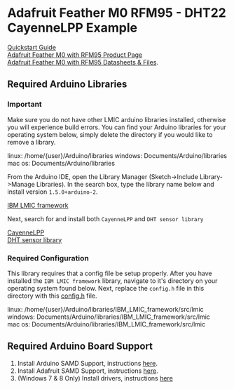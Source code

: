 # Adafruit Feather M0 RFM95 - DHT22 CayenneLPP Example

[Quickstart Guide](https://docs.helium.com/use-the-network/devices/development/adafruit-feather-m0-rfm95/adafruitio)  
[Adafruit Feather M0 with RFM95 Product Page](https://www.adafruit.com/product/3178)  
[Adafruit Feather M0 with RFM95 Datasheets & Files](https://learn.adafruit.com/adafruit-feather-m0-radio-with-lora-radio-module/downloads).  

## Required Arduino Libraries

### Important
Make sure you do not have other LMIC arduino libraries installed, otherwise you will experience 
build errors. You can find your Arduino libraries for your operating system below, simply delete the directory if you would like to remove a library.

linux: /home/{user}/Arduino/libraries
windows: Documents/Arduino/libraries
mac os: Documents/Arduino/libraries 

From the Arduino IDE, open the Library Manager (Sketch->Include Library->Manage Libraries). In the search box, type the library name below and install version `1.5.0+arduino-2`.

[IBM LMIC framework](https://github.com/matthijskooijman/arduino-lmic)  

Next, search for and install both `CayenneLPP` and `DHT sensor library`  

[CayenneLPP](https://github.com/ElectronicCats/CayenneLPP)  
[DHT sensor library](https://github.com/adafruit/DHT-sensor-library)  

### Required Configuration
This library requires that a config file be setup properly. After you have installed the `IBM LMIC framework` library, navigate to it's directory on your operating system found below. Next, replace the `config.h` file in this directory with this [config.h](https://github.com/helium/longfi-arduino/blob/master/Sparkfun-Pro-RF/longfi-us915/config.h) file.

linux: /home/{user}/Arduino/libraries/IBM_LMIC_framework/src/lmic  
windows: Documents/Arduino/libraries/IBM_LMIC_framework/src/lmic  
mac os: Documents/Arduino/libraries/IBM_LMIC_framework/src/lmic  

## Required Arduino Board Support

1. Install Arduino SAMD Support, instructions [here](https://learn.adafruit.com/adafruit-feather-m0-radio-with-lora-radio-module/using-with-arduino-ide#install-samd-support-6-5).  
2. Install Adafruit SAMD Support, instructions [here](https://learn.adafruit.com/adafruit-feather-m0-radio-with-lora-radio-module/using-with-arduino-ide#install-adafruit-samd-6-7).  
3. (Windows 7 & 8 Only) Install drivers, instructions [here](https://learn.adafruit.com/adafruit-feather-m0-radio-with-lora-radio-module/using-with-arduino-ide#install-drivers-windows-7-and-8-only-6-11)  
